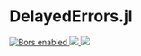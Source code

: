 # DelayedErrors.jl

<p>
<a
href="https://app.bors.tech/repositories/11625">
<img
src="https://bors.tech/images/badge_small.svg"
alt="Bors enabled">
</a>
<a
href="https://travis-ci.com/DilumAluthge/DelayedErrors.jl/branches">
<img
src="https://travis-ci.com/DilumAluthge/DelayedErrors.jl.svg?branch=master">
</a>
<a
href="https://codecov.io/gh/DilumAluthge/DelayedErrors.jl/branch/master">
<img
src="https://codecov.io/gh/DilumAluthge/DelayedErrors.jl/branch/master/graph/badge.svg">
</a>
</p>
